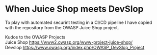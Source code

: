 # When Juice Shop meets DevSlop

To play with automated securint testing in a CI/CD pipeline I have copied with the repository from the OWASP Juice Shop project.

Kudos to the OWASP Projects \
Juice Shop https://www2.owasp.org/www-project-juice-shop/ \
Devslop https://www.owasp.org/index.php/OWASP_DevSlop_Project 
